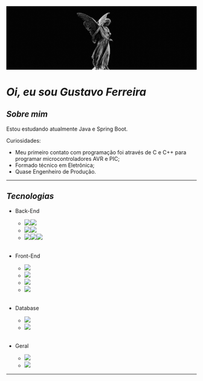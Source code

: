 <img src="https://raw.githubusercontent.com/oprimogus/oprimogus/main/src/imgs/oprimogus.gif"/>

# *Oi, eu sou Gustavo Ferreira*

## _Sobre mim_


Estou estudando atualmente Java e Spring Boot. 

Curiosidades:
- Meu primeiro contato com programação foi através de C e C++ para programar microcontroladores AVR e PIC;
- Formado técnico em Eletrônica;
- Quase Engenheiro de Produção.
--------------------------

## _Tecnologias_
- Back-End
    - <img src="https://img.shields.io/badge/Java-ED8B00?style=for-the-badge&logo=java&logoColor=white"><img src="https://img.shields.io/badge/Spring-6DB33F?style=for-the-badge&logo=spring&logoColor=white">
    - <img src="https://img.shields.io/badge/Node.js-43853D?style=for-the-badge&logo=node.js&logoColor=white"><img src="https://img.shields.io/badge/Express.js-404D59?style=for-the-badge">
    - <img src="https://img.shields.io/badge/Python-14354C?style=for-the-badge&logo=python&logoColor=white"><img src="https://img.shields.io/badge/Django-092E20?style=for-the-badge&logo=django&logoColor=white"><img src=" 	https://img.shields.io/badge/Flask-000000?style=for-the-badge&logo=flask&logoColor=white">

    <br>
- Front-End
    - <img src="https://img.shields.io/badge/HTML5-E34F26?style=for-the-badge&logo=html5&logoColor=white">
    - <img src="https://img.shields.io/badge/CSS3-1572B6?style=for-the-badge&logo=css3&logoColor=white">
    - <img src="https://img.shields.io/badge/JavaScript-F7DF1E?style=for-the-badge&logo=javascript&logoColor=black">
    - <img src="https://img.shields.io/badge/Vue.js-35495E?style=for-the-badge&logo=vue.js&logoColor=4FC08D">

    <br>

- Database
    - <img src="https://img.shields.io/badge/MySQL-00000F?style=for-the-badge&logo=mysql&logoColor=white">
    - <img src="https://img.shields.io/badge/PostgreSQL-316192?style=for-the-badge&logo=postgresql&logoColor=white">
    <br>

- Geral
    - <img src=" 	https://img.shields.io/badge/Git-E34F26?style=for-the-badge&logo=git&logoColor=white">
    - <img src="https://img.shields.io/badge/Linux-E34F26?style=for-the-badge&logo=linux&logoColor=black">
----------------------------